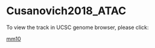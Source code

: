 # Cusanovich2018_ATAC
To view the track in UCSC genome browser, please click:

[mm10](http://genome.ucsc.edu/cgi-bin/hgTracks?db=mm10&hubUrl=https://raw.githubusercontent.com/zhou-lab/trackHub/master/Liu2021BrainWGBS/Liu2021BrainWGBS.hub.txt)

